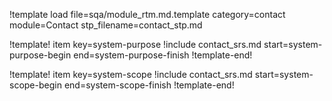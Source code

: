 !template load file=sqa/module_rtm.md.template category=contact module=Contact stp_filename=contact_stp.md

!template! item key=system-purpose
!include contact_srs.md start=system-purpose-begin end=system-purpose-finish
!template-end!

!template! item key=system-scope
!include contact_srs.md start=system-scope-begin end=system-scope-finish
!template-end!
